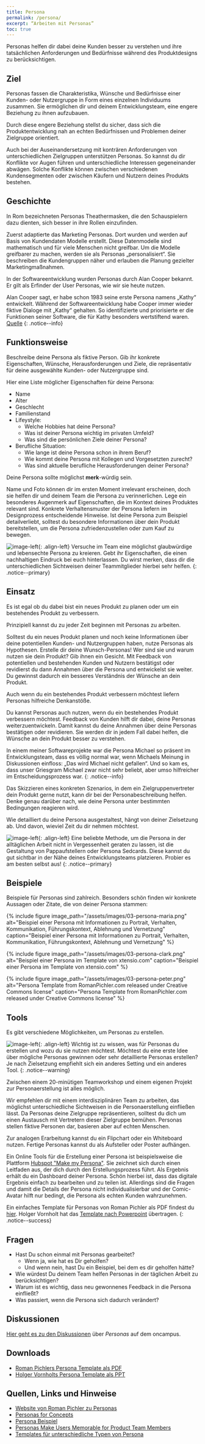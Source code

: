 ```yaml
---
title: Persona
permalink: /persona/
excerpt: “Arbeiten mit Personas”
toc: true
---
```


Personas helfen dir dabei deine Kunden besser zu verstehen und ihre tatsächlichen Anforderungen und Bedürfnisse während des Produktdesigns zu berücksichtigen.

## Ziel

Personas fassen die Charakteristika, Wünsche und Bedürfnisse einer Kunden- oder Nutzergruppe in Form eines einzelnen Individuums zusammen.
Sie ermöglichen dir und deinem Entwicklungsteam, eine engere Beziehung zu ihnen aufzubauen.

Durch diese engere Beziehung stellst du sicher, dass sich die Produktentwicklung nah an echten Bedürfnissen und Problemen deiner Zielgruppe orientiert.

Auch bei der Auseinandersetzung mit konträren Anforderungen von unterschiedlichen Zielgruppen unterstützen Personas.
So kannst du dir Konflikte vor Augen führen und unterschiedliche Interessen gegeneinander abwägen.
Solche Konflikte können zwischen verschiedenen Kundensegmenten oder zwischen Käufern und Nutzern deines Produkts bestehen.

## Geschichte

In Rom bezeichneten Personas Theathermasken, die den Schauspielern dazu dienten, sich besser in ihre Rollen einzufinden.

Zuerst adaptierte das Marketing Personas.
Dort wurden und werden auf Basis von Kundendaten Modelle erstellt.
Diese Datenmodelle sind mathematisch und für viele Menschen nicht greifbar.
Um die Modelle greifbarer zu machen, werden sie als Personas „personalisiert“.
Sie beschreiben die Kundengruppen näher und erlauben die Planung gezielter Marketingmaßnahmen.

In der Softwareentwicklung wurden Personas durch Alan Cooper bekannt.
Er gilt als Erfinder der User Personas, wie wir sie heute nutzen.

Alan Cooper sagt, er habe schon 1983 seine erste Persona namens „Kathy“ entwickelt.
Während der Softwareentwicklung habe Cooper immer wieder fiktive Dialoge mit „Kathy“ gehalten.
So identifizierte und priorisierte er die Funktionen seiner Software, die für Kathy besonders wertstiftend waren. [Quelle][1]
{: .notice--info}

## Funktionsweise

Beschreibe deine Persona als fiktive Person.
Gib ihr konkrete Eigenschaften, Wünsche, Herausforderungen und Ziele, die repräsentativ für deine ausgewählte Kunden- oder Nutzergruppe sind.

Hier eine Liste möglicher Eigenschaften für deine Persona:

* Name
* Alter
* Geschlecht
* Familienstand
* Lifeystyle:
  * Welche Hobbies hat deine Persona?
  * Was ist deiner Persona wichtig im privaten Umfeld?
  * Was sind die persönlichen Ziele deiner Persona?
* Berufliche Situation:
  * Wie lange ist deine Persona schon in ihrem Beruf?
  * Wie kommt deine Persona mit Kollegen und Vorgesetzten zurecht?
  * Was sind aktuelle berufliche Herausforderungen deiner Persona?

Deine Persona sollte möglichst **merk**-würdig sein.

Name und Foto können dir im ersten Moment irrelevant erscheinen, doch sie helfen dir und deinem Team die Persona zu verinnerlichen.
Lege ein besonderes Augenmerk auf Eigenschaften, die im Kontext deines Produktes relevant sind.
Konkrete Verhaltensmuster der Persona liefern im Designprozess entscheidende Hinweise.
Ist deine Persona zum Beispiel detailverliebt, solltest du besondere Informationen über dein Produkt bereitstellen, um die Persona zufriedenzustellen oder zum Kauf zu bewegen.

![image-left][image-1]{: .align-left}
Versuche im Team eine möglichst glaubwürdige und lebensechte Persona zu kreieren.
Gebt ihr Eigenschaften, die einen nachhaltigen Eindruck bei euch hinterlassen.
Du wirst merken, dass dir die unterschiedlichen Sichtweisen deiner Teammitglieder hierbei sehr helfen.
{: .notice--primary}

## Einsatz

Es ist egal ob du dabei bist ein neues Produkt zu planen oder um ein bestehendes Produkt zu verbessern.

Prinzipiell kannst du zu jeder Zeit beginnen mit Personas zu arbeiten.

Solltest du ein neues Produkt planen und noch keine Informationen über deine potentiellen Kunden- und Nutzergruppen haben, nutze Personas als Hypothesen.
Erstelle dir deine Wunsch-Personas!
Wer sind sie und warum nutzen sie dein Produkt?
Gib ihnen ein Gesicht.
Mit Feedback von potentiellen und bestehenden Kunden und Nutzern bestätigst oder revidierst du dann Annahmen über die Persona und entwickelst sie weiter.
Du gewinnst dadurch ein besseres Verständnis der Wünsche an dein Produkt.

Auch wenn du ein bestehendes Produkt verbessern möchtest liefern Personas hilfreiche Denkanstöße.

Du kannst Personas auch nutzen, wenn du ein bestehendes Produkt verbessern möchtest.
Feedback von Kunden hilft dir dabei, deine Personas weiterzuentwickeln.
Damit kannst du deine Annahmen über deine Personas bestätigen oder revidieren.
Sie werden dir in jedem Fall dabei helfen, die Wünsche an dein Produkt besser zu verstehen.

In einem meiner Softwareprojekte war die Persona Michael so präsent im Entwicklungsteam, dass es völlig normal war, wenn Michaels Meinung in Diskussionen einfloss: „Das wird Michael nicht gefallen“.
Und so kam es, dass unser Griesgram Michael zwar nicht sehr beliebt, aber umso hilfreicher im Entscheidungsprozess war.
{: .notice--info}

Das Skizzieren eines konkreten Szenarios, in dem ein Zielgruppenvertreter dein Produkt gerne nutzt, kann dir bei der Personabeschreibung helfen.
Denke genau darüber nach, wie deine Persona unter bestimmten Bedingungen reagieren wird.

Wie detailliert du deine Persona ausgestaltest, hängt von deiner Zielsetzung ab.
Und davon, wieviel Zeit du dir nehmen möchtest.

![image-left][image-2]{: .align-left}
Eine beliebte Methode, um die Persona in der alltäglichen Arbeit nicht in Vergessenheit geraten zu lassen, ist die Gestaltung von Pappaufstellern oder Persona Sedcards.
Diese kannst du gut sichtbar in der Nähe deines Entwicklungsteams platzieren.
Probier es am besten selbst aus!
{: .notice--primary}

## Beispiele

Beispiele für Personas sind zahlreich.
Besonders schön finden wir konkrete Aussagen oder Zitate, die von deiner Persona stammen:

{% include figure image_path="/assets/images/03-persona-maria.png" alt="Beispiel einer Persona mit Informationen zu Portrait, Verhalten, Kommunikation, Führungskontext, Ablehnung und Vernetzung" caption="Beispiel einer Persona mit Informationen zu Portrait, Verhalten, Kommunikation, Führungskontext, Ablehnung und Vernetzung" %}

{% include figure image_path="/assets/images/03-persona-clark.png" alt="Beispiel einer Persona im Template von xtensio.com" caption="Beispiel einer Persona im Template von xtensio.com" %}

{% include figure image_path="/assets/images/03-persona-peter.png" alt="Persona Template from RomanPichler.com released under Creative Commons license" caption="Persona Template from RomanPichler.com released under Creative Commons license" %}

## Tools

Es gibt verschiedene Möglichkeiten, um Personas zu erstellen.

![image-left][image-3]{: .align-left}
Wichtig ist zu wissen, was für Personas du erstellen und wozu du sie nutzen möchtest.
Möchtest du eine erste Idee über mögliche Personas gewinnen oder sehr detaillierte Personas erstellen?
Je nach Zielsetzung empfiehlt sich ein anderes Setting und ein anderes Tool.
{: .notice--warning}

Zwischen einem 20-minütigen Teamworkshop und einem eigenen Projekt zur Personaerstellung ist alles möglich.

Wir empfehlen dir mit einem interdisziplinären Team zu arbeiten, das möglichst unterschiedliche Sichtweisen in die Personaerstellung einfließen lässt.
Da Personas deine Zielgruppe repräsentieren, solltest du dich um einen Austausch mit Vertretern dieser Zielgruppe bemühen.
Personas stellen fiktive Personen dar, basieren aber auf echten Menschen.

Zur analogen Erarbeitung kannst du ein Flipchart oder ein Whiteboard nutzen.
Fertige Personas kannst du als Aufsteller oder Poster aufhängen.

Ein Online Tools für die Erstellung einer Persona ist beispielsweise die Plattform [Hubspot "Make my Persona"][2].
Sie zeichnet sich durch einen Leitfaden aus, der dich durch den Erstellungsprozess führt.
Als Ergebnis erhält du ein Dashboard deiner Persona.
Schön hierbei ist, dass das digitale Ergebnis einfach zu bearbeiten und zu teilen ist.
Allerdings sind die Fragen und damit die Details der Persona nicht individualisierbar und der Comic-Avatar hilft nur bedingt, die Persona als echten Kunden wahrzunehmen.

Ein einfaches Template für Personas von Roman Pichler als PDF findest du [hier][3].
Holger Vornholt hat das [Template nach Powerpoint][4] übertragen.
{: .notice--success}

## Fragen

* Hast Du schon einmal mit Personas gearbeitet?  
  * Wenn ja, wie hat es Dir geholfen?  
  * Und wenn nein, hast Du ein Beispiel, bei dem es dir geholfen hätte?
* Wie würdest Du deinem Team helfen Personas in der täglichen Arbeit zu berücksichtigen?
* Warum ist es wichtig, dass neu gewonnenes Feedback in die Persona einfließt?
* Was passiert, wenn die Persona sich dadurch verändert?

## Diskussionen

[Hier geht es zu den Diskussionen][5] über *Personas* auf dem oncampus.

## Downloads

* [Roman Pichlers Persona Template als PDF][3]
* [Holger Vornholts Persona Template als PPT][4]

## Quellen, Links und Hinweise

* [Website von Roman Pichler zu Personas][8]
* [Personas for Concepts][9]
* [Persona Beispiel][10]
* [Personas Make Users Memorable for Product Team Members][11]
* [Templates für unterschiedliche Typen von Persona][12]

[1]:	https://www.muuuh.de/hub/consulting/personas-was-ist-das-wie-mache-ich-es-und-worauf-muss-ich-achten "Artikel: Personas - Was ist das, wie mache ich es und worauf muss ich achten?"
[2]:	https://www.hubspot.de/make-my-persona
[3]:	/assets/downloads/03-persona-template-roman-pichler.pdf
[4]:	/assets/downloads/03-persona-template-holger-vornholt.pptx
[5]:	https://www.oncampus.de/course/weiterbildung/moocs/apomooc/section-5/47469-aufgabenforum-von-der-idee-zur-persona
[6]:	/assets/downloads/03-persona-template-roman-pichler.pdf
[7]:	/assets/downloads/03-persona-template-holger-vornholt.pptx
[8]:	https://www.romanpichler.com/tools/the-persona-template
[9]:	https://challenges.openideo.com/blog/personas-for-concepts
[10]:	https://www.romanpichler.com/blog/persona-template-for-agile-product-management/
[11]:	https://www.nngroup.com/articles/persona/
[12]:	https://xtensio.com/user-persona/

[image-1]:	/assets/images/lab-flask-experiment.png
[image-2]:	/assets/images/lab-flask-experiment.png
[image-3]:	/assets/images/flag-warning.png